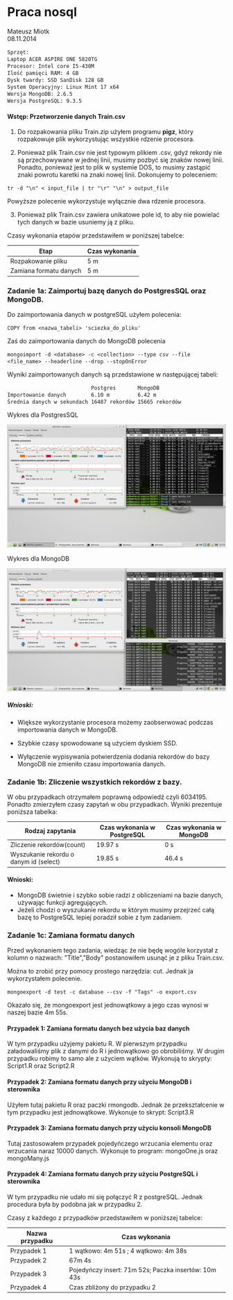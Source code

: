 # Praca nosql
Mateusz Miotk  
08.11.2014  

```
Sprzęt: 
Laptop ACER ASPIRE ONE 5820TG
Procesor: Intel core I5-430M
Ilość pamięci RAM: 4 GB
Dysk twardy: SSD SanDisk 128 GB
System Operacyjny: Linux Mint 17 x64
Wersja MongoDB: 2.6.5
Wersja PostgreSQL: 9.3.5
```

#### Wstęp: Przetworzenie danych Train.csv

1. Do rozpakowania pliku Train.zip użyłem programu **pigz**, który rozpakowuje plik wykorzystując wszystkie rdzenie procesora.

2. Ponieważ plik Train.csv nie jest typowym plikiem .csv, gdyż rekordy nie są przechowywane w jednej linii, musimy pozbyć się znaków nowej linii. Ponadto, ponieważ jest to plik w systemie DOS, to musimy zastąpić znaki powrotu karetki na znaki nowej linii. Dokonujemy to poleceniem: 

```
tr -d "\n" < input_file | tr "\r" "\n" > output_file
```

Powyższe polecenie wykorzystuje wyłącznie dwa rdzenie procesora.

3. Ponieważ plik Train.csv zawiera unikatowe pole id, to aby nie powielać tych danych w bazie usuniemy ją z pliku. 

Czasy wykonania etapów przedstawiłem w poniższej tabelce:

|Etap|Czas wykonania|
|-----|-------------|
|Rozpakowanie pliku| 5 m |
|Zamiana formatu danych| 5 m|

### Zadanie 1a: Zaimportuj bazę danych do PostgresSQL oraz MongoDB.

Do zaimportowania danych w postgreSQL użyłem polecenia: 

```
COPY from <nazwa_tabeli> 'sciezka_do_pliku' 
```
Zaś do zaimportowania danych do MongoDB polecenia 

```
mongoimport -d <database> -c <collection> --type csv --file <file_name> --headerline --drop --stopOnError
```

Wyniki zaimportowanych danych są przedstawione w następującej tabeli: 



```
                           Postgres       MongoDB       
Importowanie danych        6.10 m         6.42 m        
Średnia danych w sekundach 16487 rekordów 15665 rekordów
```


Wykres dla PostgresSQL

![obrazek](pictures/POSTGRES.png)

Wykres dla MongoDB

![obrazek2](pictures/MONGO.png)

##### Wnioski:

- Większe wykorzystanie procesora możemy zaobserwować podczas importowania danych w MongoDB.

- Szybkie czasy spowodowane są użyciem dyskiem SSD.

- Wyłączenie wypisywania potwierdzenia dodania rekordów do bazy 
MongoDB nie zmieniło czasu importowania danych.

### Zadanie 1b: Zliczenie wszystkich rekordów z bazy.

W obu przypadkach otrzymałem poprawną odpowiedź czyli 6034195.
Ponadto zmierzyłem czasy zapytań w obu przypadkach.
Wyniki prezentuje poniższa tabelka: 

|Rodzaj zapytania |Czas wykonania w PostgreSQL |Czas wykonania w MongoDB | 
|-----------------|----------------------------|-------------------------|
|Zliczenie rekordów(count) |19.97 s | 0 s | 
|Wyszukanie rekordu o danym id (select) | 19.85 s| 46.4 s |

#### Wnioski: 

- MongoDB świetnie i szybko sobie radzi z obliczeniami na bazie danych, używając funkcji agregujących.
- Jeżeli chodzi o wyszukanie rekordu w którym musimy przejrzeć całą bazę to PostgreSQL lepiej poradził sobie z tym zadaniem.

### Zadanie 1c: Zamiana formatu danych

Przed wykonaniem tego zadania, wiedząc że nie będę wogóle korzystał z kolumn o nazwach: "Title","Body" postanowiłem usunąć je z pliku Train.csv.

Można to zrobić przy pomocy prostego narzędzia: cut.
Jednak ja wykorzystałem polecenie. 

```
mongoexport -d test -c database --csv -f "Tags" -o export.csv

```
Okazało się, że mongoexport jest jednowątkowy a jego czas wynosi w naszej bazie 4m 55s.

#### Przypadek 1: Zamiana formatu danych bez użycia baz danych

W tym przypadku użyjemy pakietu R.
W pierwszym przypadku załadowaliśmy plik z danymi do R i jednowątkowo go obrobiliśmy.
W drugim przypadku robimy to samo ale z użyciem wątków.
Wykonują to skrypty: Script1.R oraz Script2.R

#### Przypadek 2: Zamiana formatu danych przy użyciu MongoDB i sterownika

Użyłem tutaj pakietu R oraz paczki rmongodb.
Jednak że przekształcenie w tym przypadku jest jednowątkowe.
Wykonuje to skrypt: Script3.R

#### Przypadek 3: Zamiana formatu danych przy użyciu konsoli MongoDB

Tutaj zastosowałem przypadek pojedyńczego wrzucania elementu oraz wrzucania naraz 10000 danych.
Wykonuje to program: mongoOne.js oraz mongoMany.js

#### Przypadek 4: Zamiana formatu danych przy użyciu PostgreSQL i sterownika

W tym przypadku nie udało mi się połączyć R z postgreSQL.
Jednak procedura była by podobna jak w przypadku 2.

Czasy z każdego z przypadków przedstawiłem w poniższej tabelce: 

|Nazwa przypadku |Czas wykonania|
|----------------|--------------|
|Przypadek 1| 1 wątkowo: 4m 51s ; 4 wątkowo: 4m 38s|
|Przypadek 2| 67m 4s|
|Przypadek 3| Pojedyńczy insert: 71m 52s; Paczka insertów: 10m 43s  |
|Przypadek 4| Czas zbliżony do przypadku 2 |
